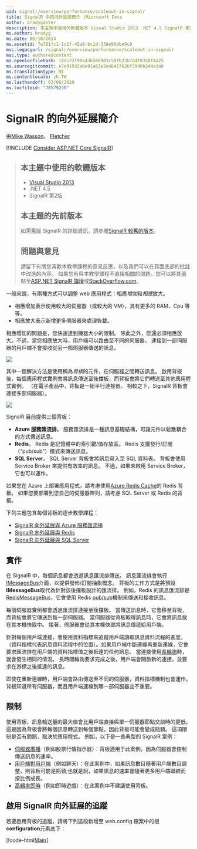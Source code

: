 ```yaml
---
uid: signalr/overview/performance/scaleout-in-signalr
title: SignalR 中的向外延展簡介 |Microsoft Docs
author: bradygaster
description: 本主題中使用的軟體版本 Visual Studio 2013 .NET 4.5 SignalR 第2版本主題的先前版本，以取得舊版的相關資訊 。
ms.author: bradyg
ms.date: 06/10/2014
ms.assetid: 7e781fc1-1c1f-45a8-bc1d-338e96dbe9c9
msc.legacyurl: /signalr/overview/performance/scaleout-in-signalr
msc.type: authoredcontent
ms.openlocfilehash: 14dc22f99a43b566903c59fb23b7d419350f4a25
ms.sourcegitcommit: e7e91932a6e91a63e2e46417626f39d6b244a3ab
ms.translationtype: MT
ms.contentlocale: zh-TW
ms.lasthandoff: 03/06/2020
ms.locfileid: "78579230"
---
```

# <a name="introduction-to-scaleout-in-signalr"></a>SignalR 的向外延展簡介

由[Mike Wasson](https://github.com/MikeWasson)， [Fletcher](https://github.com/pfletcher)

[!INCLUDE [Consider ASP.NET Core SignalR](~/includes/signalr/signalr-version-disambiguation.md)]

> ## <a name="software-versions-used-in-this-topic"></a>本主題中使用的軟體版本
>
>
> - [Visual Studio 2013](https://my.visualstudio.com/Downloads?q=visual%20studio%202013)
> - .NET 4.5
> - SignalR 第2版
>
>
>
> ## <a name="previous-versions-of-this-topic"></a>本主題的先前版本
>
> 如需舊版 SignalR 的詳細資訊，請參閱[SignalR 較舊的版本](../older-versions/index.md)。
>
> ## <a name="questions-and-comments"></a>問題與意見
>
> 請留下有關您喜歡本教學課程的意見反應，以及我們可以在頁面底部的批註中改進的內容。 如果您有與本教學課程不直接相關的問題，您可以將其張貼至[ASP.NET SignalR 論壇](https://forums.asp.net/1254.aspx/1?ASP+NET+SignalR)或[StackOverflow.com](http://stackoverflow.com/)。

一般來說，有兩種方式可以調整 web 應用程式：相應*增加*和*相應*放大。

- 相應增加表示使用較大的伺服器（或較大的 VM），具有更多的 RAM、Cpu 等等。
- 相應放大表示新增更多伺服器來處理負載。

相應增加的問題是，您快速達到機器大小的限制。 除此之外，您還必須相應放大。不過，當您相應放大時，用戶端可以路由至不同的伺服器。 連接到一部伺服器的用戶端不會接收從另一部伺服器傳送的訊息。

![](scaleout-in-signalr/_static/image1.png)

其中一個解決方法是使用稱為*背板*的元件，在伺服器之間轉送訊息。 啟用背板後，每個應用程式實例會將訊息傳送至後擋板，而背板會將它們轉送至其他應用程式實例。 （在電子產品中，背板是一組平行連接器。 相較之下，SignalR 背板會連接多部伺服器）。

![](scaleout-in-signalr/_static/image2.png)

SignalR 目前提供三個背板：

- **Azure 服務匯流排**。 服務匯流排是一種訊息基礎結構，可讓元件以鬆散耦合的方式傳送訊息。
- **Redis**。 Redis 是記憶體中的索引鍵/值存放區。 Redis 支援發行/訂閱（"pub/sub"）模式來傳送訊息。
- **SQL Server**。 SQL Server 背板會將訊息寫入至 SQL 資料表。 背板會使用 Service Broker 來提供有效率的訊息。 不過，如果未啟用 Service Broker，它也可以運作。

如果您在 Azure 上部署應用程式，請考慮使用[Azure Redis Cache](https://azure.microsoft.com/services/cache/)的 Redis 背板。 如果您要部署到您自己的伺服器陣列，請考慮 SQL Server 或 Redis 的背板。

下列主題包含每個背板的逐步教學課程：

- [SignalR 向外延展與 Azure 服務匯流排](scaleout-with-windows-azure-service-bus.md)
- [SignalR 向外延展與 Redis](scaleout-with-redis.md)
- [SignalR 向外延展與 SQL Server](scaleout-with-sql-server.md)

## <a name="implementation"></a>實作

在 SignalR 中，每個訊息都會透過訊息匯流排傳送。 訊息匯流排會執行[IMessageBus](https://msdn.microsoft.com/library/microsoft.aspnet.signalr.messaging.imessagebus(v=vs.100).aspx)介面，以提供發佈/訂閱抽象概念。 背板的工作方式是將預設**IMessageBus**取代為針對該後擋板設計的匯流排。 例如，Redis 的訊息匯流排是[RedisMessageBus](https://msdn.microsoft.com/library/microsoft.aspnet.signalr.redis.redismessagebus(v=vs.100).aspx)，它會使用 Redis [pub/sub](http://redis.io/topics/pubsub)機制來傳送和接收訊息。

每個伺服器實例都會透過匯流排連接至後擋板。 當傳送訊息時，它會移至背板，而背板會將它傳送到每一部伺服器。 當伺服器從背板取得訊息時，它會將訊息放在其本機快取中。 接著，伺服器會從其本機快取將訊息傳遞給用戶端。

針對每個用戶端連接，會使用資料指標來追蹤用戶端讀取訊息資料流程的進度。 （資料指標代表訊息資料流程中的位置）。如果用戶端中斷連線再重新連線，它會要求匯流排在用戶端的資料指標值之後抵達的任何訊息。 當連接使用[長輪詢](../getting-started/introduction-to-signalr.md#transports)時，就會發生相同的情況。 長時間輪詢要求完成之後，用戶端會開啟新的連接，並要求在游標之後抵達的訊息。

即使在重新連線時，用戶端會路由傳送至不同的伺服器，資料指標機制也會運作。 背板知道所有伺服器，而且用戶端連線到哪一部伺服器並不重要。

## <a name="limitations"></a>限制

使用背板，訊息輸送量的最大值會比用戶端直接與單一伺服器節點交談時的更低。 這是因為背板會將每個訊息轉送到每個節點，因此背板可能會變成瓶頸。 這項限制是否有問題，取決於應用程式。 例如，以下是一些典型的 SignalR 案例：

- [伺服器廣播](../getting-started/tutorial-server-broadcast-with-signalr.md)（例如股票行情指示器）：背板適用于此案例，因為伺服器會控制傳送訊息的速率。
- [用戶端對用戶端](../getting-started/tutorial-getting-started-with-signalr.md)（例如聊天）：在此案例中，如果訊息數目隨著用戶端數目調整，則背板可能是瓶頸;也就是說，如果訊息的速率會隨著更多用戶端聯結而按比例成長。
- [高頻率即時](../getting-started/tutorial-high-frequency-realtime-with-signalr.md)（例如即時遊戲）：在此案例中不建議使用背板。

## <a name="enabling-tracing-for-signalr-scaleout"></a>啟用 SignalR 向外延展的追蹤

若要啟用背板的追蹤，請將下列區段新增至 web.config 檔案中的根**configuration**元素底下：

[!code-html[Main](scaleout-in-signalr/samples/sample1.html)]
